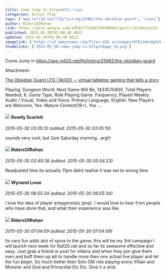 ```yaml
---
title: Come Jump in https&#58;//app
categories: Actual Play
tags: ['app.roll20.net/lfg/listing/25962/the-obsidian-guard', 'class']
author: RidersOfRohan
link: https://plus.google.com/105027753407294580081/posts/3CoAVyiecEx
published: 2015-05-30T02:08:48.962Z
updated: 2015-05-30T02:08:48.962Z
imagelink: ['https://s3.amazonaws.com/files.d20.io/images/9761346/DpGJ6lYyJvjui9Y_hP-1rA/original.jpg?1432716121828']
thumblinks: ['2015-05-30-come-jump-in-https58app_tb.png']
---
```


Come Jump in <a href="https://app.roll20.net/lfg/listing/25962/the-obsidian-guard" class="ot-anchor">https://app.roll20.net/lfg/listing/25962/the-obsidian-guard</a>


Attachment:

<a href='https://app.roll20.net/lfg/listing/25962/the-obsidian-guard'>
      The Obsidian Guard LFG
      |
      Roll20 -- virtual tabletop gaming that tells a story
    </a>


Playing, Dungeon World. Next Game Will Be, 1433570400. Total Players Needed, 6. Game Type, Role Playing Game. Frequency, Played Weekly. Audio / Visual, Video and Voice. Primary Language, English. New Players are Welcome, Yes. Mature Content(18+), Yes ...
<div id='comment z13qtfralzretd5kh22pzhvq3sjxznqe5'>
  <h4><img src='{{site.baseurl}}//images/avatars/112329059462868758060_photo.jpg'> Rowdy Scarlett</h4>
      <p><cite>2015-05-30 03:05:10 (edited: 2015-05-30 03:05:10)</cite></p>
        <p>sounds very cool, but 2am Saturday morning...argh!</p>
</div>
        

<div id='comment z13qtfralzretd5kh22pzhvq3sjxznqe5'>
  <h4><img src='{{site.baseurl}}//images/avatars/105027753407294580081_photo.jpg'> RidersOfRohan</h4>
      <p><cite>2015-05-30 03:49:38 (edited: 2015-05-30 05:54:23)</cite></p>
        <p>Readjusted time its actually 11pm didnt realize it was set to wrong time</p>
</div>
        

<div id='comment z13qtfralzretd5kh22pzhvq3sjxznqe5'>
  <h4><img src='{{site.baseurl}}//images/avatars/111256963556395023796_photo.jpg'> Wynand Louw</h4>
      <p><cite>2015-05-30 06:55:34 (edited: 2015-05-30 06:55:34)</cite></p>
        <p>I love the idea of player antagonsists (pvp). I would love to hear from people who have done that, and what their experience was like.</p>
</div>
        

<div id='comment z13qtfralzretd5kh22pzhvq3sjxznqe5'>
  <h4><img src='{{site.baseurl}}//images/avatars/105027753407294580081_photo.jpg'> RidersOfRohan</h4>
      <p><cite>2015-05-30 07:04:09 (edited: 2015-05-30 07:04:09)</cite></p>
        <p>Its vary fun adds alot of spice to the game, this will be my 3rd campaign I will launch next week for Roll20.net and so far its awesome effective and easy. Just grab a friend or post for villains and when they join give them men and buff them up alil to handle more then one actual live player and let the fun begin. So much better then Solo GM role playing every Villain and Monster and God and Primordial Etc Etc. Give it a shot. </p>
</div>
        